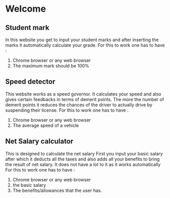 
# Welcome 
## Student mark
In this website you get to input your student marks and after inserting the marks it automatically calculate your grade.
For this to work one has to have :
1. Chrome browser or any web browser
2. The maximum  mark should be 100% 


## Speed detector
This website works as a speed governor.
It calculates your speed and also gives certain feedbacks in terms of demerit points.
The more the number of demerit points it reduces the chances of the driver to actually drive by suspending their license.
For this to work one has to have :
1. Chrome browser or any web browser
2. The average speed of a vehicle


## Net Salary calculator
This is designed to calculate the net salary 
First you input your basic salary after which it deducts all the taxes and also adds all your benefits to bring the result of net salary.
It does not have a lot to it as it works automatically 
For this to work one has to have :
1. Chrome browser or any web browser
2. the basic salary 
3. The benefits/allowances that the user has.
